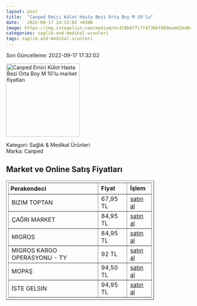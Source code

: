```yaml
---
layout: post
title:  "Canped Emici Külot Hasta Bezi Orta Boy M 10'lu"
date:   2022-09-17 14:32:02 +0300
image: https://img.istegelsin.com/medium/ec478b077c7f4736bf069eadd3ed84c4.jpg
categories: saglik-and-medikal-urunleri
tags: saglik-and-medikal-urunleri
---
```


Son Güncelleme: 2022-09-17 17:32:02

<img src="https://img.istegelsin.com/medium/ec478b077c7f4736bf069eadd3ed84c4.jpg" width="200" alt="Canped Emici Külot Hasta Bezi Orta Boy M 10'lu market fiyatları" />

Kategori: Sağlık & Medikal Ürünleri
<br />
Marka: Canped

<h2>Market ve Online Satış Fiyatları</h2>

<table border="1" style="padding: 5px;width:80%;">
  <tr>
    <td style="padding: 5px;"><strong>Perakendeci</strong></td>
    <td><strong>Fiyat</strong></td>
    <td><strong>İşlem</strong></td>
  </tr>
  <tr>
              <td title="Bizim Toptan">BIZIM TOPTAN</td>
              <td>67,95 TL</td>
              <td><a title="Bizim Toptan" target="_blank" href="https://www.bizimtoptan.com.tr/canped-hasta-bezi-emici-kulot-med-10lu">satın al</a></td>
            </tr><tr>
              <td title="Çağrı Market">ÇAĞRI MARKET</td>
              <td>84,95 TL</td>
              <td><a title="Çağrı Market" target="_blank" href="https://www.cagri.com/canped-orta-boy-emici-kulot?_sgm_action=click&_sgm_campaign=scn_895fd2dbac000&_sgm_source=1876">satın al</a></td>
            </tr><tr>
              <td title="Migros">MIGROS</td>
              <td>84,95 TL</td>
              <td><a title="Migros" target="_blank" href="https://www.migros.com.tr/canped-emici-kulot-orta-10lu-p-1daabd7">satın al</a></td>
            </tr><tr>
              <td title="Trendyol/Migros Kargo Operasyonu">MIGROS KARGO OPERASYONU - TY</td>
              <td>92 TL</td>
              <td><a title="Trendyol/Migros Kargo Operasyonu" target="_blank" href="https://www.trendyol.com/canped/emici-kulot-orta-10-lu-p-7156880">satın al</a></td>
            </tr><tr>
              <td title="Mopaş">MOPAŞ</td>
              <td>94,50 TL</td>
              <td><a title="Mopaş" target="_blank" href="https://www.mopas.com.tr/canped-emici-orta-boy-kulot-10lu/p/125146">satın al</a></td>
            </tr><tr>
              <td title="İste Gelsin">İSTE GELSIN</td>
              <td>94,95 TL</td>
              <td><a title="İste Gelsin" target="_blank" href="https://www.istegelsin.com/urun/canped-orta-boy-10lu-emici-kulot-_BTT28913-AD">satın al</a></td>
            </tr>
</table>
